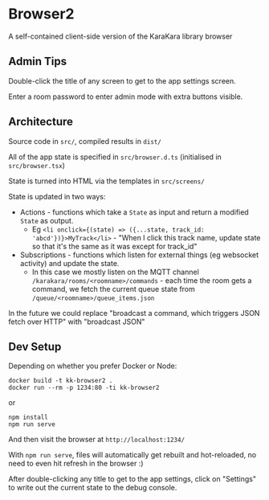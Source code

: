 # Browser2

A self-contained client-side version of the KaraKara library browser

## Admin Tips

Double-click the title of any screen to get to the app settings screen.

Enter a room password to enter admin mode with extra buttons visible.

## Architecture

Source code in `src/`, compiled results in `dist/`

All of the app state is specified in `src/browser.d.ts` (initialised in
`src/browser.tsx`)

State is turned into HTML via the templates in `src/screens/`

State is updated in two ways:

- Actions - functions which take a `State` as input and return a
  modified `State` as output.
  - Eg `<li onclick={(state) => ({...state, track_id: 'abcd'})}>MyTrack</li>` -
    "When I click this track name, update state so that it's the same
    as it was except for track_id"
- Subscriptions - functions which listen for external things (eg
  websocket activity) and update the state.
  - In this case we mostly listen on the MQTT channel
    `/karakara/rooms/<roomname>/commands` - each time the room
    gets a command, we fetch the current queue state from
    `/queue/<roomname>/queue_items.json`

In the future we could replace "broadcast a command, which triggers JSON
fetch over HTTP" with "broadcast JSON"

## Dev Setup

Depending on whether you prefer Docker or Node:
```
docker build -t kk-browser2 .
docker run --rm -p 1234:80 -ti kk-browser2
```
or
```
npm install
npm run serve
```

And then visit the browser at `http://localhost:1234/`

With `npm run serve`, files will automatically get rebuilt and
hot-reloaded, no need to even hit refresh in the browser :)

After double-clicking any title to get to the app settings, click on
"Settings" to write out the current state to the debug console.
